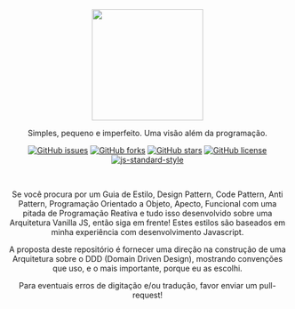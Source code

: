 <main align="center">
  <img src="https://raw.githubusercontent.com/oneOffJS/Rex.JS.Mark.II/master/RexJS.png" height="200px">
  <p>Simples, pequeno e imperfeito. Uma visão além da programação.</p>

  [![GitHub issues](https://img.shields.io/github/issues/oneoffjs/Rex.JS.svg)](https://github.com/oneoffjs/https://img.shields.io/github/issues/oneoffjs/Rex.JS.svg/issues)
  [![GitHub forks](https://img.shields.io/github/forks/oneoffjs/Rex.JS.svg)](https://github.com/oneoffjs/https://img.shields.io/github/issues/oneoffjs/Rex.JS.svg/network)
  [![GitHub stars](https://img.shields.io/github/stars/oneoffjs/Rex.JS.svg)](https://github.com/oneoffjs/https://img.shields.io/github/issues/oneoffjs/Rex.JS.svg/stargazers)
  [![GitHub license](https://img.shields.io/github/license/oneoffjs/Rex.JS.svg)](https://github.com/oneoffjs/https://img.shields.io/github/issues/oneoffjs/Rex.JS.svg/blob/master/LICENSE)
  [![js-standard-style](https://img.shields.io/badge/code%20style-standard-brightgreen.svg)](http://standardjs.com)

  <br>

  Se você procura por um Guia de Estilo, Design Pattern, Code Pattern, Anti Pattern, Programação Orientado a Objeto, Apecto, Funcional com uma pitada de Programação Reativa e tudo isso desenvolvido sobre uma Arquitetura Vanilla JS, então siga em frente! Estes estilos são baseados em minha experiência com desenvolvimento Javascript.

  A proposta deste repositório é fornecer uma direção na construção de uma Arquitetura sobre o DDD (Domain Driven Design), mostrando convenções que uso, e o mais importante, porque eu as escolhi.

  Para eventuais erros de digitação e/ou tradução, favor enviar um pull-request!
</main>

